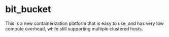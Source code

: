 # bit_bucket
This is a new containerization platform that is easy to use, and has very low compute overhead, while still supporting multiple clustered hosts.
